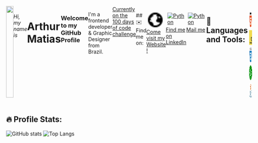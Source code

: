 <div style="display: flex;">
  <a href="https://arthur-matias.github.io/" target="_blank" rel="noopener noreferrer"> <img src="https://pkglobal.com/wp-content/uploads/2019/10/front-end-developer-1609x555.png"  height="250px" width="100%" > </a>
  <br>
  <h6>Hi, my name is</h6>
  <h1>Arthur Matias</h1>
  <h3 >Welcome to my GitHub Profile</h3>
  <p>I'm a frontend developer & Graphic Designer from Brazil.</p>
  <br>
  <a href="https://github.com/Arthur-Matias/100-DaysOfCode">Currently on the 100 days of code challenge</a>
  <br />
  ## ✉️ Find me on:
  
  <p align="center">
   <p><a href="https://arthur-matias.github.io/" target="_blank" rel="noopener noreferrer"> <img src="https://raw.githubusercontent.com/iconic/open-iconic/master/svg/globe.svg" alt="my website" height="40" style="vertical-align:top; margin:4px"> Come visit my Website ! </a></p>
   <p><a href="https://www.linkedin.com/in/arthur-matias/" target="_blank" rel="noopener noreferrer"> <img src="https://cdn.jsdelivr.net/npm/simple-icons@v3/icons/linkedin.svg" alt="Python" height="40" style="vertical-align:top; margin:4px">Find me on LinkedIn </a></p>
   <p><a href="mailto:ahmmfdc@gmail.com"> <img src="https://cdn.jsdelivr.net/npm/simple-icons@v3/icons/gmail.svg" alt="Python" height="40" style="vertical-align:top; margin:4px"> Mail me</a></p>
  </p>

  <br />

  ## 💼 Languages and Tools:
  <p align="center">
  <img src="https://raw.githubusercontent.com/github/explore/80688e429a7d4ef2fca1e82350fe8e3517d3494d/topics/html/html.png" alt="Javascript" height="40" style="vertical-align:top; margin:4px">
  <img src="https://raw.githubusercontent.com/github/explore/80688e429a7d4ef2fca1e82350fe8e3517d3494d/topics/javascript/javascript.png" alt="Javascript" height="40" style="vertical-align:top; margin:4px">
  <img src="https://raw.githubusercontent.com/github/explore/80688e429a7d4ef2fca1e82350fe8e3517d3494d/topics/css/css.png" alt="VS Code" height="40" style="vertical-align:top; margin:4px">
  <img src="https://raw.githubusercontent.com/github/explore/80688e429a7d4ef2fca1e82350fe8e3517d3494d/topics/csharp/csharp.png" alt="CSharp" height="40" style="vertical-align:top; margin:4px">
  <img src="https://raw.githubusercontent.com/github/explore/80688e429a7d4ef2fca1e82350fe8e3517d3494d/topics/java/java.png" alt="CSharp" height="40" style="vertical-align:top; margin:4px">

</p>
</div>

## 🔥 Profile Stats:
![GitHub stats](https://github-readme-stats.vercel.app/api?username=Arthur-Matias&show_icons=true&theme=nightowl)
![Top Langs](https://github-readme-stats.vercel.app/api/top-langs/?username=Arthur-Matias&theme=nightowl)
